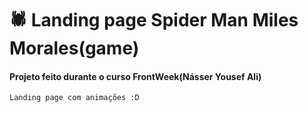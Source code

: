# :spider: Landing page Spider Man Miles Morales(game)

#### Projeto feito durante o curso FrontWeek(Násser Yousef Ali)

    Landing page com animações :D
